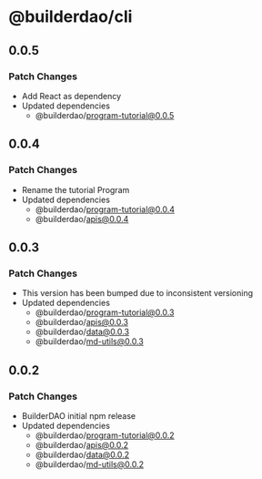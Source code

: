 # @builderdao/cli

## 0.0.5

### Patch Changes

- Add React as dependency
- Updated dependencies
  - @builderdao/program-tutorial@0.0.5

## 0.0.4

### Patch Changes

- Rename the tutorial Program
- Updated dependencies
  - @builderdao/program-tutorial@0.0.4
  - @builderdao/apis@0.0.4

## 0.0.3

### Patch Changes

- This version has been bumped due to inconsistent versioning
- Updated dependencies
  - @builderdao/program-tutorial@0.0.3
  - @builderdao/apis@0.0.3
  - @builderdao/data@0.0.3
  - @builderdao/md-utils@0.0.3

## 0.0.2

### Patch Changes

- BuilderDAO initial npm release
- Updated dependencies
  - @builderdao/program-tutorial@0.0.2
  - @builderdao/apis@0.0.2
  - @builderdao/data@0.0.2
  - @builderdao/md-utils@0.0.2
